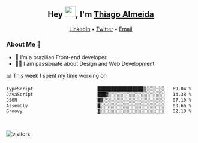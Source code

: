 

<h2 align="center">Hey <img src="https://github.com/TheDudeThatCode/TheDudeThatCode/blob/master/Assets/Hi.gif" width="29">, I'm <a href="https://www.linkedin.com/in/thiago-almeida-69785569/">Thiago Almeida</a></h2>
<p align="center">
  <a href="https://www.linkedin.com/in/thiago-almeida-69785569/">LinkedIn</a> •
  <a href="https://twitter.com/thiagoloal">Twitter</a> •
  <a href="mailto:thiagoloal@gmail.com">Email</a>
</p>

### About Me 🚀
- 🌱  I’m a brazilian Front-end developer</br>
- 👨‍💻  I am passionate about Design and Web Development</br>

<!-- ![Thiago Almeida github stats](https://github-readme-stats.vercel.app/api?username=thiagoloal&show_icons=true&hide_border=true)&nbsp;&nbsp; -->

📊 This week I spent my time working on
<!--START_SECTION:waka-->

```txt
TypeScript                        █████████████████▒░░░░░░░   69.04 %
JavaScript                        ███▓░░░░░░░░░░░░░░░░░░░░░   14.38 %
JSON                              █▓░░░░░░░░░░░░░░░░░░░░░░░   07.10 %
Assembly                          █░░░░░░░░░░░░░░░░░░░░░░░░   03.66 %
Groovy                            ▓░░░░░░░░░░░░░░░░░░░░░░░░   02.10 %
```

<!--END_SECTION:waka-->

<br />

![visitors](https://visitor-badge.laobi.icu/badge?page_id=thiagoloal.thiagoloal)
